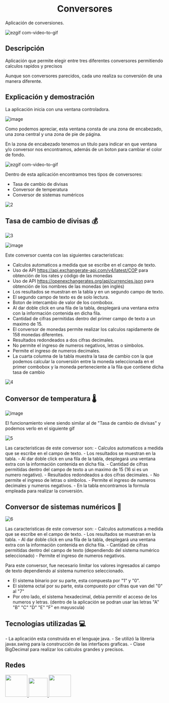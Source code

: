 <h1 align="center"> Conversores </h1>
<p>
  Aplicación de conversiones.
  
</p>

![ezgif com-video-to-gif](https://user-images.githubusercontent.com/101782933/229208668-ce2a45d7-8120-45bb-ad16-496ca7714c11.gif)

<h2> Descripción </h2>
<p>
  Aplicación que permite elegir entre tres diferentes conversores permitiendo
  calculos rapidos y precisos
  
  Aunque son conversores parecidos, cada uno realiza su conversión de una manera diferente.
  
</p>

<h2> Explicación y demostración </h2>

<p>
  La aplicación inicia con una ventana controladora.
</p>

![image](https://user-images.githubusercontent.com/101782933/229003155-7e1d29ce-0123-499c-909f-1d88d99c2dd7.png)

<p>
  Como podemos apreciar, esta ventana consta de una zona de encabezado, una zona central
  y una zona de pie de página.

  En la zona de encabezado tenemos un titulo para indicar en que ventana y/o conversor nos encontramos, además
  de un boton para cambiar el color de fondo.
</p>

![ezgif com-video-to-gif](https://user-images.githubusercontent.com/101782933/229005869-d146f93c-dcf9-47c5-b341-6c3bbdd5354e.gif)

<p>
  Dentro de esta aplicación encontramos tres tipos
  de conversores:
  
  - Tasa de cambio de divisas
  - Conversor de temperatura
  - Conversor de sistemas numéricos
</p>

![2](https://user-images.githubusercontent.com/101782933/229021862-b4d5c995-8e85-45b3-adc6-24c63f638967.gif)

<h2> Tasa de cambio de divisas 💰</h2>

![3](https://user-images.githubusercontent.com/101782933/229025107-713664f8-8435-477e-85db-817e5368dabb.gif)

![image](https://user-images.githubusercontent.com/101782933/229026201-daefc95c-4c9e-44c2-be68-0fa114742ff5.png)

<p>  
  Este conversor cuenta con las siguientes caracteristicas:

  - Calculos automaticos a medida que se escribe en el campo de texto.
  - Uso de API https://api.exchangerate-api.com/v4/latest/COP para obtención de los
  rates y código de las monedas
  - Uso de API https://openexchangerates.org/api/currencies.json para obtención de
  los nombres de las monedas (en inglés)
  - Los resultados se muestran en la tabla y en un segundo campo de texto.
  - El segundo campo de texto es de solo lectura.
  - Boton de intercambio de valor de los combobox.
  - Al dar doble click en una fila de la tabla, desplegará una ventana extra con la
  información contenida en dicha fila.
  - Cantidad de cifras permitidas dentro del primer campo de texto a un maximo de 15.
  - El conversor de monedas permite realizar los calculos rapidamente de 158 monedas diferentes.
  - Resultados redondeados a dos cifras decimales.
  - No permite el ingreso de numeros negativos, letras o simbolos.
  - Permite el ingreso de numeros decimales.
  - La cuarta columna de la tabla muestra la tasa de cambio con la que podemos calcular la conversión
  entre la moneda seleccionada en el primer combobox y la moneda perteneciente a la fila que
  contiene dicha tasa de cambio
</p>

![4](https://user-images.githubusercontent.com/101782933/229081986-951473d6-071a-41e4-ac8d-606ad475b529.gif)

<h2> Conversor de temperatura 🌡️</h2>

![image](https://user-images.githubusercontent.com/101782933/229082784-689b5dd9-6f44-438e-b4f0-1df8716e5cdf.png)

<p>
  El funcionamiento viene siendo similar al de "Tasa de cambio de divisas" y podemos verlo en el siguiente gif
</p>

![5](https://user-images.githubusercontent.com/101782933/229084806-aa1162ca-ae0a-485c-bcf7-4e526fe182d1.gif)

<p>
  Las caracteristicas de este conversor son:
  - Calculos automaticos a medida que se escribe en el campo de texto.
  - Los resultados se muestran en la tabla.
  - Al dar doble click en una fila de la tabla, desplegará una ventana extra con la
  información contenida en dicha fila.
  - Cantidad de cifras permitidas dentro del campo de texto a un maximo de 15 (16 si es un numero negativo).
  - Resultados redondeados a dos cifras decimales.
  - No permite el ingreso de letras o simbolos.
  - Permite el ingreso de numeros decimales y numeros negativos.
  - En la tabla encontramos la formula empleada para realizar la conversión.
</p>


<h2> Conversor de sistemas numéricos 🔢</h2>

![6](https://user-images.githubusercontent.com/101782933/229086540-11292fa2-0c88-44e0-a472-37e6c91d8f81.gif)

<p>
  Las caracteristicas de este conversor son:
  - Calculos automaticos a medida que se escribe en el campo de texto.
  - Los resultados se muestran en la tabla.
  - Al dar doble click en una fila de la tabla, desplegará una ventana extra con la
  información contenida en dicha fila.
  - Cantidad de cifras permitidas dentro del campo de texto (dependiendo del sistema numérico seleccionado)
  - Permite el ingreso de numeros negativos.
</p>

<p>
  Para este conversor, fue necesario limitar los valores ingresados al campo de texto dependiendo 
  al sistema numerico seleccionado. 
  
  - El sistema binario por su parte, esta compuesta por "1" y "0".
  - El sistema octal por su parte, esta compuesto por cifras que van del "0" al "7"
  - Por otro lado, el sistema hexadecimal, debia permitir el acceso de los numeros y letras.
  (dentro de la aplicación se podran usar las letras "A" "B" "C" "D" "E" "F" en mayuscula)
  
</p>

<h2> Tecnologías utilizadas 💻</h2>

<p>
  - La aplicación esta construida en el lenguaje java.
  - Se utilizó la libreria javax.swing para la construcción de las interfaces graficas.
  - Clase BigDecimal para realizar los calculos grandes y precisos.
</p>

<h2> Redes </h2>

<a href="https://github.com/zucarion7" target="_BLANK">
  <img widht="70" height="70" src="https://user-images.githubusercontent.com/101782933/229203774-0bc9b976-0788-41a2-87af-1d4e819aa943.png">
 </a>

<a href="https://www.instagram.com/zucarion7/" target="_BLANK">
  <img widht="60" height="60" src="https://user-images.githubusercontent.com/101782933/229204673-7260f3c5-d6f3-4ff5-96a8-686dacde5557.png">
 </a>

<a href="https://www.linkedin.com/in/zucarion7/" target="_BLANK">
  <img widht="70" height="70" src="https://user-images.githubusercontent.com/101782933/229201751-ddd8422a-5f33-4ea1-946f-2d06a2effa7a.png">
 </a>
